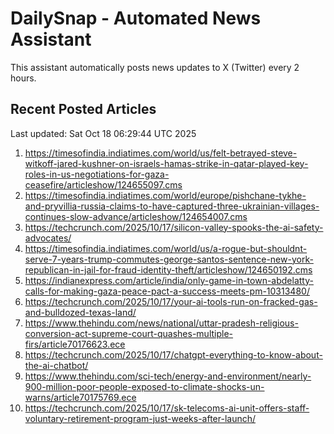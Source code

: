 # DailySnap - Automated News Assistant

This assistant automatically posts news updates to X (Twitter) every 2 hours.

## Recent Posted Articles

Last updated: Sat Oct 18 06:29:44 UTC 2025

1. https://timesofindia.indiatimes.com/world/us/felt-betrayed-steve-witkoff-jared-kushner-on-israels-hamas-strike-in-qatar-played-key-roles-in-us-negotiations-for-gaza-ceasefire/articleshow/124655097.cms
2. https://timesofindia.indiatimes.com/world/europe/pishchane-tykhe-and-pryvillia-russia-claims-to-have-captured-three-ukrainian-villages-continues-slow-advance/articleshow/124654007.cms
3. https://techcrunch.com/2025/10/17/silicon-valley-spooks-the-ai-safety-advocates/
4. https://timesofindia.indiatimes.com/world/us/a-rogue-but-shouldnt-serve-7-years-trump-commutes-george-santos-sentence-new-york-republican-in-jail-for-fraud-identity-theft/articleshow/124650192.cms
5. https://indianexpress.com/article/india/only-game-in-town-abdelatty-calls-for-making-gaza-peace-pact-a-success-meets-pm-10313480/
6. https://techcrunch.com/2025/10/17/your-ai-tools-run-on-fracked-gas-and-bulldozed-texas-land/
7. https://www.thehindu.com/news/national/uttar-pradesh-religious-conversion-act-supreme-court-quashes-multiple-firs/article70176623.ece
8. https://techcrunch.com/2025/10/17/chatgpt-everything-to-know-about-the-ai-chatbot/
9. https://www.thehindu.com/sci-tech/energy-and-environment/nearly-900-million-poor-people-exposed-to-climate-shocks-un-warns/article70175769.ece
10. https://techcrunch.com/2025/10/17/sk-telecoms-ai-unit-offers-staff-voluntary-retirement-program-just-weeks-after-launch/
